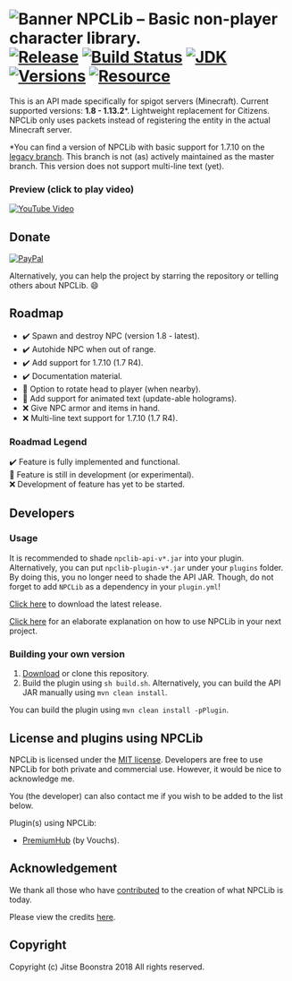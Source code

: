 ![Banner](https://i.imgur.com/WL6QeUA.png)
NPCLib – Basic non-player character library.<br>
[![Release](https://jitpack.io/v/JitseB/NPCLib.svg)](https://github.com/JitseB/NPCLib/releases)
[![Build Status](https://travis-ci.com/JitseB/NPCLib.svg?branch=master)](https://travis-ci.com/JitseB/NPCLib)
[![JDK](https://img.shields.io/badge/Using-Java%208-blue.svg)](http://jdk.java.net/8/)
[![Versions](https://img.shields.io/badge/MC-1.7.10%20--%201.13.2-blue.svg)](https://github.com/JitseB/NPCLib/releases)
[![Resource](https://img.shields.io/badge/SpigotMC-Resource-orange.svg)](https://www.spigotmc.org/resources/npclib.55884/)
=

This is an API made specifically for spigot servers (Minecraft). Current supported versions: **1.8 - 1.13.2**\*. Lightweight replacement for Citizens. NPCLib only uses packets instead of registering the entity in the actual Minecraft server.

\*You can find a version of NPCLib with basic support for 1.7.10 on the [legacy branch](https://github.com/JitseB/NPCLib/tree/legacy). This branch is not (as) actively maintained as the master branch. This version does not support multi-line text (yet).

### Preview (click to play video)
[![YouTube Video](http://img.youtube.com/vi/LqwdqIxPIvE/0.jpg)](http://www.youtube.com/watch?v=LqwdqIxPIvE "NPCLib – Basic non-player character library (Minecraft).")

## Donate

[![PayPal](https://cdn.rawgit.com/twolfson/paypal-github-button/1.0.0/dist/button.svg)](https://paypal.me/jitseboonstra)

Alternatively, you can help the project by starring the repository or telling others about NPCLib. :smile:

## Roadmap

- :heavy_check_mark: Spawn and destroy NPC (version 1.8 - latest).
- :heavy_check_mark: Autohide NPC when out of range.
- :heavy_check_mark: Add support for 1.7.10 (1.7 R4).
- :heavy_check_mark: Documentation material.
- :construction: Option to rotate head to player (when nearby).
- :construction: Add support for animated text (update-able holograms).
- :x: Give NPC armor and items in hand.
- :x: Multi-line text support for 1.7.10 (1.7 R4).

### Roadmad Legend
:heavy_check_mark: Feature is fully implemented and functional. <br>
:construction: Feature is still in development (or experimental). <br>
:x: Development of feature has yet to be started. <br>

## Developers

### Usage

It is recommended to shade `npclib-api-v*.jar` into your plugin.
Alternatively, you can put `npclib-plugin-v*.jar` under your `plugins` folder. By doing this, you no longer need to shade the API JAR. Though, do not forget to add `NPCLib` as a dependency in your `plugin.yml`!


[Click here](https://github.com/JitseB/NPCLib/releases/latest) to download the latest release.

[Click here](https://github.com/JitseB/NPCLib/blob/master/DOCUMENTATION.md) for an elaborate explanation on how to use NPCLib in your next project.

### Building your own version

1. [Download](https://github.com/JitseB/NPCLib/archive/master.zip) or clone this repository.
2. Build the plugin using `sh build.sh`. Alternatively, you can build the API JAR manually using `mvn clean install`.

You can build the plugin using `mvn clean install -pPlugin`.

## License and plugins using NPCLib

NPCLib is licensed under the [MIT license](https://github.com/JitseB/NPCLib/blob/master/LICENSE.md).
Developers are free to use NPCLib for both private and commercial use. However, it would be nice to acknowledge me.

You (the developer) can also contact me if you wish to be added to the list below.

Plugin(s) using NPCLib:
 - [PremiumHub](https://www.spigotmc.org/resources/premiumhub-a-new-recode-is-soon-here.32110/) (by Vouchs).

## Acknowledgement

We thank all those who have [contributed](https://github.com/JitseB/NPCLib/graphs/contributors) to the creation of what NPCLib is today.

Please view the credits [here](https://github.com/JitseB/NPCLib/blob/master/CREDITS.md).

## Copyright

Copyright (c) Jitse Boonstra 2018 All rights reserved.
